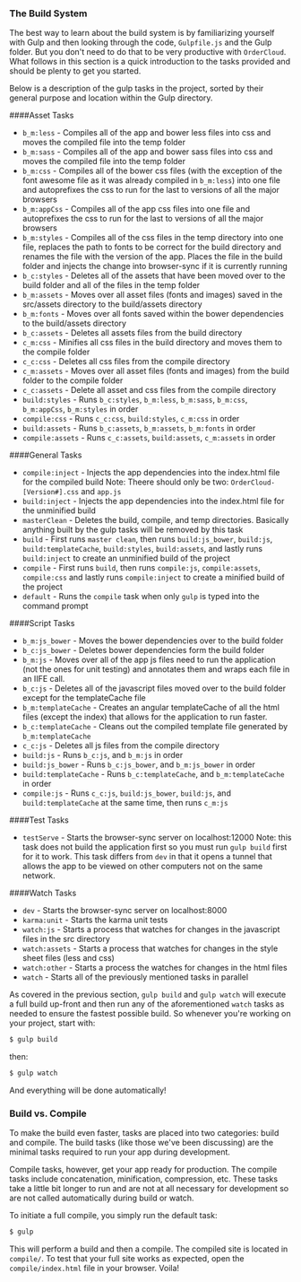 ### The Build System

The best way to learn about the build system is by familiarizing yourself with
Gulp and then looking through the code, `Gulpfile.js` and the Gulp folder.
 But you don't need to do that to be very productive with
`OrderCloud`. What follows in this section is a quick introduction to the
tasks provided and should be plenty to get you started.

Below is a description of the gulp tasks in the project, sorted by their general purpose
and location within the Gulp directory.

####Asset Tasks
* `b_m:less` - Compiles all of the app and bower less files into css and moves the compiled file into the temp folder
* `b_m:sass` - Compiles all of the app and bower sass files into css and moves the compiled file into the temp folder
* `b_m:css` - Compiles all of the bower css files (with the exception of the font awesome file as it was already compiled
in `b_m:less`) into one file and autoprefixes the css to run for the last to versions of all the major browsers
* `b_m:appCss` - Compiles all of the app css files into one file and autoprefixes the css to run for the last to versions
of all the major browsers
* `b_m:styles` - Compiles all of the css files in the temp directory into one file, replaces the path to fonts to be correct 
for the build directory and renames the file with the version of the app. Places the file in the build folder and injects the
change into browser-sync if it is currently running
* `b_c:styles` - Deletes all of the assets that have been moved over to the build folder and all of the files in the temp folder
* `b_m:assets` - Moves over all asset files (fonts and images) saved in the src/assets directory to the build/assets directory
* `b_m:fonts` - Moves over all fonts saved within the bower dependencies to the build/assets directory
* `b_c:assets` - Deletes all assets files from the build directory
* `c_m:css` - Minifies all css files in the build directory and moves them to the compile folder
* `c_c:css` - Deletes all css files from the compile directory
* `c_m:assets` - Moves over all asset files (fonts and images) from the build folder to the compile folder
* `c_c:assets` - Delete all asset and css files from the compile directory
* `build:styles` - Runs `b_c:styles`, `b_m:less`, `b_m:sass`, `b_m:css`, `b_m:appCss`, `b_m:styles` in order
* `compile:css` - Runs `c_c:css`, `build:styles`, `c_m:css` in order
* `build:assets` - Runs `b_c:assets`, `b_m:assets`, `b_m:fonts` in order
* `compile:assets` - Runs `c_c:assets`, `build:assets`, `c_m:assets` in order

####General Tasks
* `compile:inject` - Injects the app dependencies into the index.html file for the compiled build
Note: Theere should only be two: `OrderCloud-[Version#].css` and `app.js`
* `build:inject` - Injects the app dependencies into the index.html file for the unminified build
* `masterClean` - Deletes the build, compile, and temp directories. Basically anything built by the gulp
tasks will be removed by this task
* `build` - First runs `master clean`, then runs `build:js_bower`, `build:js`, `build:templateCache`, `build:styles`, `build:assets`,
and lastly runs `build:inject` to create an unminified build of the project
* `compile` - First runs `build`, then runs `compile:js`, `compile:assets`, `compile:css`
and lastly runs `compile:inject` to create a minified build of the project
* `default` - Runs the `compile` task when only `gulp` is typed into the command prompt

####Script Tasks
* `b_m:js_bower` - Moves the bower dependencies over to the build folder
* `b_c:js_bower` - Deletes bower dependencies form the build folder
* `b_m:js` - Moves over all of the app js files need to run the application (not the ones for unit testing) and 
annotates them and wraps each file in an IIFE call.
* `b_c:js` - Deletes all of the javascript files moved over to the build folder except for the templateCache file
* `b_m:templateCache` - Creates an angular templateCache of all the html files (except the index) that
allows for the application to run faster.
* `b_c:templateCache` - Cleans out the compiled template file generated by `b_m:templateCache`
* `c_c:js` - Deletes all js files from the compile directory
* `build:js` - Runs `b_c:js`, and `b_m:js` in order
* `build:js_bower` - Runs `b_c:js_bower`, and `b_m:js_bower` in order
* `build:templateCache` - Runs `b_c:templateCache`, and `b_m:templateCache` in order
* `compile:js` - Runs `c_c:js`, `build:js_bower`, `build:js`, and `build:templateCache` at the same time, then runs
`c_m:js`

####Test Tasks
* `testServe` - Starts the browser-sync server on localhost:12000
Note: this task does not build the application first so you must run `gulp build` first for it to work.
This task differs from `dev` in that it opens a tunnel that allows the app to be viewed on other computers
not on the same network.

####Watch Tasks
* `dev` - Starts the browser-sync server on localhost:8000
* `karma:unit` - Starts the karma unit tests
* `watch:js` - Starts a process that watches for changes in the javascript files in the src directory
* `watch:assets` - Starts a process that watches for changes in the style sheet files (less and css)
* `watch:other` - Starts a process the watches for changes in the html files
* `watch` - Starts all of the previously mentioned tasks in parallel

As covered in the previous section, `gulp build` and `gulp watch` will execute a full build
up-front and then run any of the aforementioned `watch` tasks as needed to
ensure the fastest possible build. So whenever you're working on your project,
start with:

```sh
$ gulp build
```

then:

```sh
$ gulp watch
```

And everything will be done automatically!

### Build vs. Compile

To make the build even faster, tasks are placed into two categories: build and
compile. The build tasks (like those we've been discussing) are the minimal
tasks required to run your app during development.

Compile tasks, however, get your app ready for production. The compile tasks
include concatenation, minification, compression, etc. These tasks take a little
bit longer to run and are not at all necessary for development so are not called
automatically during build or watch.

To initiate a full compile, you simply run the default task:

```sh
$ gulp
```

This will perform a build and then a compile. The compiled site is located in `compile/`.
To test that your full site works as expected, open the `compile/index.html` file in your browser. Voila!
